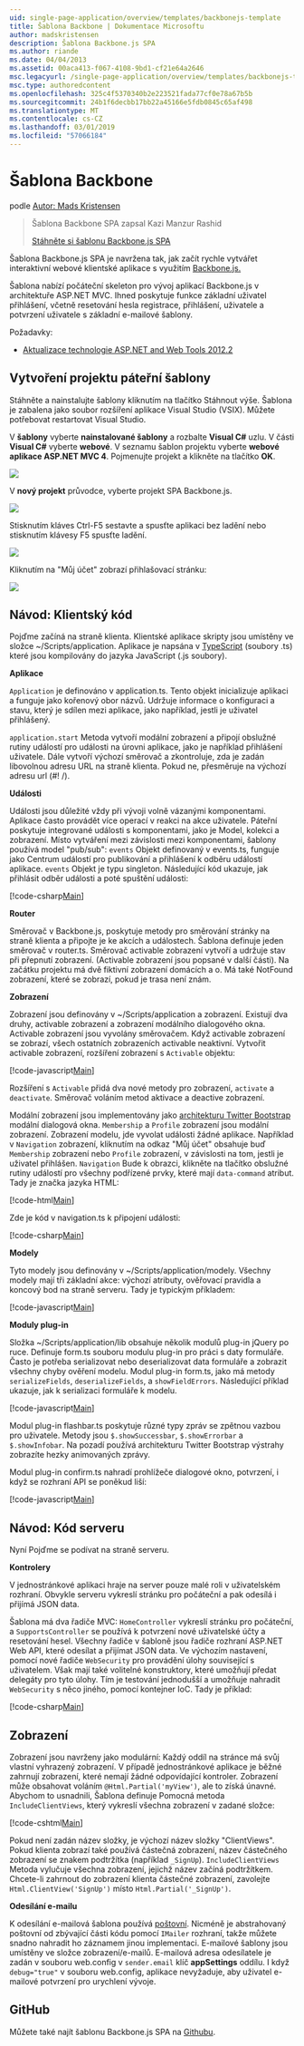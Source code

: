 ```yaml
---
uid: single-page-application/overview/templates/backbonejs-template
title: Šablona Backbone | Dokumentace Microsoftu
author: madskristensen
description: Šablona Backbone.js SPA
ms.author: riande
ms.date: 04/04/2013
ms.assetid: 00aca413-f067-4108-9bd1-cf21e64a2646
msc.legacyurl: /single-page-application/overview/templates/backbonejs-template
msc.type: authoredcontent
ms.openlocfilehash: 325c4f5370340b2e223521fada77cf0e78a67b5b
ms.sourcegitcommit: 24b1f6decbb17bb22a45166e5fdb0845c65af498
ms.translationtype: MT
ms.contentlocale: cs-CZ
ms.lasthandoff: 03/01/2019
ms.locfileid: "57066184"
---
```

<a name="backbone-template"></a>Šablona Backbone
====================
podle [Autor: Mads Kristensen](https://github.com/madskristensen)

> Šablona Backbone SPA zapsal Kazi Manzur Rashid
> 
> [Stáhněte si šablonu Backbone.js SPA](https://go.microsoft.com/fwlink/?LinkId=293631)


Šablona Backbone.js SPA je navržena tak, jak začít rychle vytvářet interaktivní webové klientské aplikace s využitím [Backbone.js.](http://backbonejs.org/)

Šablona nabízí počáteční skeleton pro vývoj aplikací Backbone.js v architektuře ASP.NET MVC. Ihned poskytuje funkce základní uživatel přihlášení, včetně resetování hesla registrace, přihlášení, uživatele a potvrzení uživatele s základní e-mailové šablony.

Požadavky:

- [Aktualizace technologie ASP.NET and Web Tools 2012.2](https://go.microsoft.com/fwlink/?LinkId=282650)

## <a name="create-a-backbone-template-project"></a>Vytvoření projektu páteřní šablony

Stáhněte a nainstalujte šablony kliknutím na tlačítko Stáhnout výše. Šablona je zabalena jako soubor rozšíření aplikace Visual Studio (VSIX). Můžete potřebovat restartovat Visual Studio.

V **šablony** vyberte **nainstalované šablony** a rozbalte **Visual C#** uzlu. V části **Visual C#** vyberte **webové**. V seznamu šablon projektu vyberte **webové aplikace ASP.NET MVC 4**. Pojmenujte projekt a klikněte na tlačítko **OK**.

![](backbonejs-template/_static/image1.png)

V **nový projekt** průvodce, vyberte projekt SPA Backbone.js.

![](backbonejs-template/_static/image2.png)

Stisknutím kláves Ctrl-F5 sestavte a spusťte aplikaci bez ladění nebo stisknutím klávesy F5 spusťte ladění.

![](backbonejs-template/_static/image3.png)

Kliknutím na "Můj účet" zobrazí přihlašovací stránku:

![](backbonejs-template/_static/image4.png)

## <a name="walkthrough-client-code"></a>Návod: Klientský kód

Pojďme začíná na straně klienta. Klientské aplikace skripty jsou umístěny ve složce ~/Scripts/application. Aplikace je napsána v [TypeScript](http://www.typescriptlang.org/) (soubory .ts) které jsou kompilovány do jazyka JavaScript (.js soubory).

**Aplikace**

`Application` je definováno v application.ts. Tento objekt inicializuje aplikaci a funguje jako kořenový obor názvů. Udržuje informace o konfiguraci a stavu, který je sdílen mezi aplikace, jako například, jestli je uživatel přihlášený.

`application.start` Metoda vytvoří modální zobrazení a připojí obslužné rutiny událostí pro události na úrovni aplikace, jako je například přihlášení uživatele. Dále vytvoří výchozí směrovač a zkontroluje, zda je zadán libovolnou adresu URL na straně klienta. Pokud ne, přesměruje na výchozí adresu url (#! /).

**Události**

Události jsou důležité vždy při vývoji volně vázanými komponentami. Aplikace často provádět více operací v reakci na akce uživatele. Páteřní poskytuje integrované události s komponentami, jako je Model, kolekci a zobrazení. Místo vytváření mezi závislosti mezi komponentami, šablony používá model "pub/sub": `events` Objekt definovaný v events.ts, funguje jako Centrum událostí pro publikování a přihlášení k odběru událostí aplikace. `events` Objekt je typu singleton. Následující kód ukazuje, jak přihlásit odběr události a poté spuštění události:

[!code-csharp[Main](backbonejs-template/samples/sample1.cs)]

**Router**

Směrovač v Backbone.js, poskytuje metody pro směrování stránky na straně klienta a připojte je ke akcích a událostech. Šablona definuje jeden směrovač v router.ts. Směrovač activable zobrazení vytvoří a udržuje stav při přepnutí zobrazení. (Activable zobrazení jsou popsané v další části). Na začátku projektu má dvě fiktivní zobrazení domácích a o. Má také NotFound zobrazení, které se zobrazí, pokud je trasa není znám.

**Zobrazení**

Zobrazení jsou definovány v ~/Scripts/application a zobrazení. Existují dva druhy, activable zobrazení a zobrazení modálního dialogového okna. Activable zobrazení jsou vyvolány směrovačem. Když activable zobrazení se zobrazí, všech ostatních zobrazeních activable neaktivní. Vytvořit activable zobrazení, rozšíření zobrazení s `Activable` objektu:

[!code-javascript[Main](backbonejs-template/samples/sample2.js)]

Rozšíření s `Activable` přidá dva nové metody pro zobrazení, `activate` a `deactivate`. Směrovač voláním metod aktivace a deactive zobrazení.

Modální zobrazení jsou implementovány jako [architekturu Twitter Bootstrap](http://twitter.github.com/bootstrap/) modální dialogová okna. `Membership` a `Profile` zobrazení jsou modální zobrazení. Zobrazení modelu, jde vyvolat události žádné aplikace. Například v `Navigation` zobrazení, kliknutím na odkaz "Můj účet" obsahuje buď `Membership` zobrazení nebo `Profile` zobrazení, v závislosti na tom, jestli je uživatel přihlášen. `Navigation` Bude k obrazci, klikněte na tlačítko obslužné rutiny událostí pro všechny podřízené prvky, které mají `data-command` atribut. Tady je značka jazyka HTML:

[!code-html[Main](backbonejs-template/samples/sample3.html)]

Zde je kód v navigation.ts k připojení události:

[!code-csharp[Main](backbonejs-template/samples/sample4.cs)]

**Modely**

Tyto modely jsou definovány v ~/Scripts/application/modely. Všechny modely mají tři základní akce: výchozí atributy, ověřovací pravidla a koncový bod na straně serveru. Tady je typickým příkladem:

[!code-javascript[Main](backbonejs-template/samples/sample5.js)]

**Moduly plug-in**

Složka ~/Scripts/application/lib obsahuje několik modulů plug-in jQuery po ruce. Definuje form.ts souboru modulu plug-in pro práci s daty formuláře. Často je potřeba serializovat nebo deserializovat data formuláře a zobrazit všechny chyby ověření modelu. Modul plug-in form.ts, jako má metody `serializeFields`, `deserializeFields`, a `showFieldErrors`. Následující příklad ukazuje, jak k serializaci formuláře k modelu.

[!code-javascript[Main](backbonejs-template/samples/sample6.js)]

Modul plug-in flashbar.ts poskytuje různé typy zpráv se zpětnou vazbou pro uživatele. Metody jsou `$.showSuccessbar`, `$.showErrorbar` a `$.showInfobar`. Na pozadí používá architekturu Twitter Bootstrap výstrahy zobrazíte hezky animovaných zprávy.

Modul plug-in confirm.ts nahradí prohlížeče dialogové okno, potvrzení, i když se rozhraní API se poněkud liší:

[!code-javascript[Main](backbonejs-template/samples/sample7.js)]

## <a name="walkthrough-server-code"></a>Návod: Kód serveru

Nyní Pojďme se podívat na straně serveru.

**Kontrolery**

V jednostránkové aplikaci hraje na server pouze malé roli v uživatelském rozhraní. Obvykle serveru vykreslí stránku pro počáteční a pak odesílá i přijímá JSON data.

Šablona má dva řadiče MVC: `HomeController` vykreslí stránku pro počáteční, a `SupportsController` se používá k potvrzení nové uživatelské účty a resetování hesel. Všechny řadiče v šabloně jsou řadiče rozhraní ASP.NET Web API, které odesílat a přijímat JSON data. Ve výchozím nastavení, pomocí nové řadiče `WebSecurity` pro provádění úlohy související s uživatelem. Však mají také volitelné konstruktory, které umožňují předat delegáty pro tyto úlohy. Tím je testování jednodušší a umožňuje nahradit `WebSecurity` s něco jiného, pomocí kontejner IoC. Tady je příklad:

[!code-csharp[Main](backbonejs-template/samples/sample8.cs)]

## <a name="views"></a>Zobrazení

Zobrazení jsou navrženy jako modulární: Každý oddíl na stránce má svůj vlastní vyhrazený zobrazení. V případě jednostránkové aplikace je běžné zahrnují zobrazení, které nemají žádné odpovídající kontroler. Zobrazení může obsahovat voláním `@Html.Partial('myView')`, ale to získá únavné. Abychom to usnadnili, Šablona definuje Pomocná metoda `IncludeClientViews`, který vykreslí všechna zobrazení v zadané složce:

[!code-cshtml[Main](backbonejs-template/samples/sample9.cshtml)]

Pokud není zadán název složky, je výchozí název složky "ClientViews". Pokud klienta zobrazí také používá částečná zobrazení, název částečného zobrazení se znakem podtržítka (například `_SignUp`). `IncludeClientViews` Metoda vylučuje všechna zobrazení, jejichž název začíná podtržítkem. Chcete-li zahrnout do zobrazení klienta částečné zobrazení, zavolejte `Html.ClientView('SignUp')` místo `Html.Partial('_SignUp')`.

**Odesílání e-mailu**

K odesílání e-mailová šablona používá [poštovní](http://aboutcode.net/postal). Nicméně je abstrahovaný poštovní od zbývající části kódu pomocí `IMailer` rozhraní, takže můžete snadno nahradit ho záznamem jinou implementaci. E-mailové šablony jsou umístěny ve složce zobrazení/e-mailů. E-mailová adresa odesílatele je zadán v souboru web.config v `sender.email` klíč **appSettings** oddílu. I když `debug="true"` v souboru web.config, aplikace nevyžaduje, aby uživatel e-mailové potvrzení pro urychlení vývoje.

## <a name="github"></a>GitHub

Můžete také najít šablonu Backbone.js SPA na [Githubu](https://github.com/kazimanzurrashid/AspNetMvcBackboneJsSpa).
